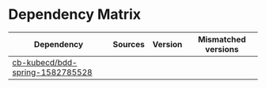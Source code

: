 # Dependency Matrix

Dependency | Sources | Version | Mismatched versions
---------- | ------- | ------- | -------------------
[cb-kubecd/bdd-spring-1582785528](https://github.com/cb-kubecd/bdd-spring-1582785528.git) |  | []() | 
